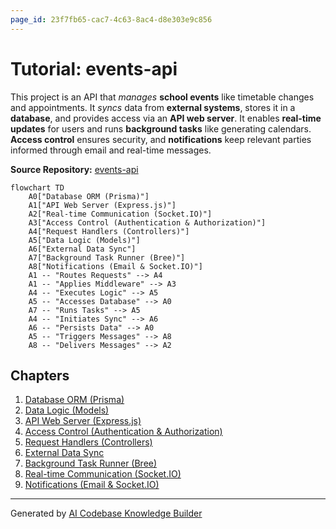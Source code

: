 ```yaml
---
page_id: 23f7fb65-cac7-4c63-8ac4-d8e303e9c856
---
```

# Tutorial: events-api

This project is an API that *manages* **school events** like timetable changes and appointments. It *syncs* data from **external systems**, stores it in a **database**, and provides access via an **API web server**. It enables **real-time updates** for users and runs **background tasks** like generating calendars. **Access control** ensures security, and **notifications** keep relevant parties informed through email and real-time messages.


**Source Repository:** [events-api](https://github.com/lebalz/events-api)

```mermaid
flowchart TD
    A0["Database ORM (Prisma)"]
    A1["API Web Server (Express.js)"]
    A2["Real-time Communication (Socket.IO)"]
    A3["Access Control (Authentication & Authorization)"]
    A4["Request Handlers (Controllers)"]
    A5["Data Logic (Models)"]
    A6["External Data Sync"]
    A7["Background Task Runner (Bree)"]
    A8["Notifications (Email & Socket.IO)"]
    A1 -- "Routes Requests" --> A4
    A1 -- "Applies Middleware" --> A3
    A4 -- "Executes Logic" --> A5
    A5 -- "Accesses Database" --> A0
    A7 -- "Runs Tasks" --> A5
    A4 -- "Initiates Sync" --> A6
    A6 -- "Persists Data" --> A0
    A5 -- "Triggers Messages" --> A8
    A8 -- "Delivers Messages" --> A2
```

## Chapters

1. [Database ORM (Prisma)
](01_database_orm__prisma__.md)
2. [Data Logic (Models)
](02_data_logic__models__.md)
3. [API Web Server (Express.js)
](03_api_web_server__express_js__.md)
4. [Access Control (Authentication & Authorization)
](04_access_control__authentication___authorization__.md)
5. [Request Handlers (Controllers)
](05_request_handlers__controllers__.md)
6. [External Data Sync
](06_external_data_sync_.md)
7. [Background Task Runner (Bree)
](07_background_task_runner__bree__.md)
8. [Real-time Communication (Socket.IO)
](08_real_time_communication__socket_io__.md)
9. [Notifications (Email & Socket.IO)
](09_notifications__email___socket_io__.md)


---

Generated by [AI Codebase Knowledge Builder](https://github.com/The-Pocket/Tutorial-Codebase-Knowledge)
